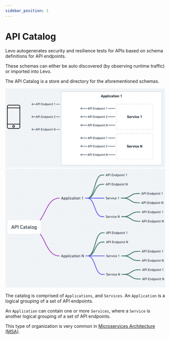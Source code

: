 ```yaml
---
sidebar_position: 1
---
```


# API Catalog
Levo autogenerates security and resilience tests for APIs based on schema definitions for API endpoints.

These schemas can either be auto discovered (by observing runtime traffic) or imported into Levo.

The API Catalog is a store and directory for the aforementioned schemas. 

![](../../assets/api-catalog-structure-1.png)
![](../../assets/api-catalog-structure-2.png)

The catalog is comprised of `Applications`, and `Services`. An `Application` is a logical grouping of a set of API endpoints.

An `Application` can contain one or more `Services`, where a `Service` is another logical grouping of a set of API endpoints.

This type of organization is very common in [Microservices Architecture (MSA)][msa].

[msa]: https://aws.amazon.com/microservices/

